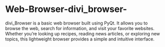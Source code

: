 # Web-Browser-divi_browser-
divi_Browser is a basic web browser built using PyQt. It allows you to browse the web, search for information, and visit your favorite websites. Whether you’re looking up recipes, reading news articles, or exploring new topics, this lightweight browser provides a simple and intuitive interface.
